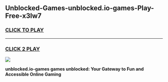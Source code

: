 
## Unblocked-Games-unblocked.io-games-Play-Free-x3lw7
<h3>
<a href="https://premium76.site?title=unblocked.io-games&ref=10A">CLICK TO PLAY</a></h3>
<hr>

<h3>
<a href="https://premium76.site?title=unblocked.io-games&ref=10A">CLICK 2 PLAY</a>
  
</h3>

<a href="https://premium76.site?title=unblocked.io-games&ref=10A"><img src="https://clearcache.store/games.png"></a>


**unblocked.io-games games unblocked: Your Gateway to Fun and Accessible Online Gaming**
